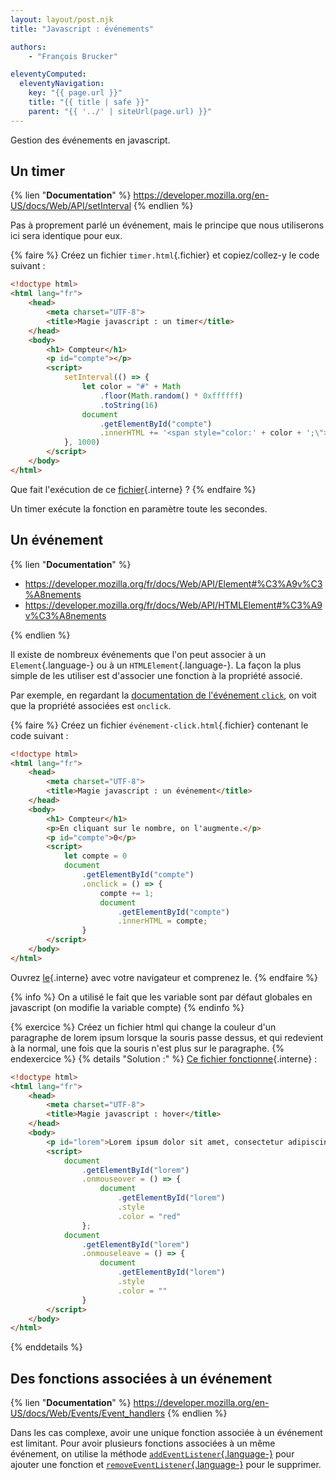 ```yaml
---
layout: layout/post.njk
title: "Javascript : événements"

authors:
    - "François Brucker"

eleventyComputed:
  eleventyNavigation:
    key: "{{ page.url }}"
    title: "{{ title | safe }}"
    parent: "{{ '../' | siteUrl(page.url) }}"
---
```


<!-- début résumé -->

Gestion des événements en javascript.

<!-- fin résumé -->

## Un timer

{% lien "**Documentation**" %}
<https://developer.mozilla.org/en-US/docs/Web/API/setInterval>
{% endlien %}

Pas à proprement parlé un événement, mais le principe que nous utiliserons ici sera identique pour eux.

{% faire %}
Créez un fichier `timer.html`{.fichier} et copiez/collez-y le code suivant :

```html
<!doctype html>
<html lang="fr">
    <head>
        <meta charset="UTF-8">
        <title>Magie javascript : un timer</title>
    </head>
    <body>
        <h1> Compteur</h1>
        <p id="compte"></p>
        <script>
            setInterval(() => {
                let color = "#" + Math
                    .floor(Math.random() * 0xffffff)
                    .toString(16)
                document
                    .getElementById("compte")
                    .innerHTML += '<span style="color:' + color + ';\">coucou ! </span>'
            }, 1000)
        </script>
    </body>
</html>
```

Que fait l'exécution de ce [fichier](./timer){.interne} ?
{% endfaire %}

Un timer exécute la fonction en paramètre toute les secondes.

## Un événement

{% lien "**Documentation**" %}

* <https://developer.mozilla.org/fr/docs/Web/API/Element#%C3%A9v%C3%A8nements>
* <https://developer.mozilla.org/fr/docs/Web/API/HTMLElement#%C3%A9v%C3%A8nements>

{% endlien %}

Il existe de nombreux événements que l'on peut associer à un `Element`{.language-} ou à un `HTMLElement`{.language-}. La façon la plus simple de les utiliser est d'associer une fonction à la propriété associé.

Par exemple, en regardant la [documentation de l'événement `click`](https://developer.mozilla.org/fr/docs/Web/API/Element/click_event), on voit que la propriété associées est `onclick`.

{% faire %}
Créez un fichier `événement-click.html`{.fichier} contenant le code suivant :

```html
<!doctype html>
<html lang="fr">
    <head>
        <meta charset="UTF-8">
        <title>Magie javascript : un événement</title>
    </head>
    <body>
        <h1> Compteur</h1>
        <p>En cliquant sur le nombre, on l'augmente.</p>
        <p id="compte">0</p>
        <script>
            let compte = 0
            document
                .getElementById("compte")
                .onclick = () => {
                    compte += 1;
                    document
                        .getElementById("compte")
                        .innerHTML = compte;
                }
        </script>
    </body>
</html>
```

Ouvrez [le](./événement-click){.interne} avec votre navigateur et comprenez le.
{% endfaire %}

{% info %}
On a utilisé le fait que les variable sont par défaut globales en javascript (on modifie la variable compte)
{% endinfo %}

{% exercice %}
Créez un fichier html qui change la couleur d'un paragraphe de lorem ipsum lorsque la souris passe dessus, et qui redevient à la normal, une fois que la souris n'est plus sur le paragraphe.
{% endexercice %}
{% details "Solution :" %}
[Ce fichier fonctionne](./événement-hover){.interne} :

```html
<!doctype html>
<html lang="fr">
    <head>
        <meta charset="UTF-8">
        <title>Magie javascript : hover</title>
    </head>
    <body>
        <p id="lorem">Lorem ipsum dolor sit amet, consectetur adipiscing elit. Donec viverra, elit a tristique sollicitudin, tortor mauris imperdiet lacus, id egestas quam eros sed diam. Nulla dolor neque, bibendum eu egestas quis, semper a odio. Proin venenatis diam quam. Nulla posuere mauris id tincidunt commodo. Duis turpis est, scelerisque ut suscipit sit amet, rhoncus sit amet quam. In hac habitasse platea dictumst. Pellentesque habitant morbi tristique senectus et netus et malesuada fames ac turpis egestas. Curabitur in malesuada ligula. Pellentesque a risus at ex congue feugiat. In velit nulla, aliquet eget bibendum sed, vestibulum quis turpis. Mauris nisl turpis, condimentum eu augue vel, malesuada finibus elit. Maecenas massa nisl, malesuada non dictum vel, pellentesque sed massa. Integer vel consectetur purus, non fringilla velit. Phasellus convallis elementum posuere.</p>
        <script>
            document
                .getElementById("lorem")
                .onmouseover = () => {
                    document
                        .getElementById("lorem")
                        .style
                        .color = "red"
                };
            document
                .getElementById("lorem")
                .onmouseleave = () => {
                    document
                        .getElementById("lorem")
                        .style
                        .color = ""
                }
        </script>
    </body>
</html>
```

{% enddetails %}

## Des fonctions associées à un événement

{% lien "**Documentation**" %}
<https://developer.mozilla.org/en-US/docs/Web/Events/Event_handlers>
{% endlien %}

Dans les cas complexe, avoir une unique fonction associée à un événement est limitant. Pour avoir plusieurs fonctions associées à un même événement, on utilise la méthode [`addEventListener`{.language-}](https://developer.mozilla.org/en-US/docs/Web/API/EventTarget/addEventListener) pour ajouter une fonction et [`removeEventListener`{.language-}](https://developer.mozilla.org/en-US/docs/Web/API/EventTarget/removeEventListener) pour le supprimer.
